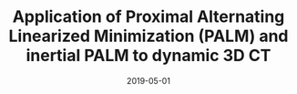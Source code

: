 ---
title: "Application of Proximal Alternating Linearized Minimization (PALM) and inertial PALM to dynamic 3D CT"
collection: publications
authors: 'N. Djurabekova, A. Goldberg, A. Hauptmann, D. Hawkes, G. Long, F. Lucka, and M. Betcke'
date: 2019-05-01
venue: 'Fully Three-Dimensional Image Reconstruction in Radiology and Nuclear Medicine'
paperlink: 'https://doi.org/10.1117/12.2534827'
--- 